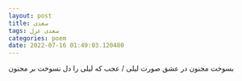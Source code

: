 ```yaml
---
layout: post
title: سعدی
tags: سعدی غزل
categories: poem
date: 2022-07-16 01:49:03.120480
---
```


بسوخت مجنون در عشق صورت لیلی / عجب که لیلی را دل نسوخت بر مجنون